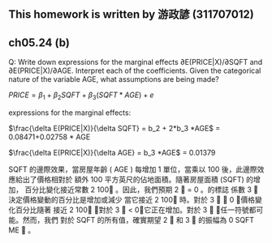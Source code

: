 ## This homework is written by 游政諺 (311707012)
## ch05.24 (b)
Q: Write down expressions for the marginal effects ∂E(PRICE|X)/∂SQFT and
∂E(PRICE|X)/∂AGE. Interpret each of the coefficients. Given the categorical nature of the
variable AGE, what assumptions are being made?

$PRICE = \beta_1 + \beta_2 SQFT + \beta_3 (SQFT * AGE)+e$

expressions for the marginal effects:

$\frac{\delta E(PRICE|X)}{\delta SQFT} = b_2 + 2*b_3 *AGE$ = 0.08471+0.02758 * AGE

$\frac{\delta E(PRICE|X)}{\delta AGE} = b_3 *AGE$ = 0.01379

SQFT 的邊際效果，當房屋年齡 ( AGE ) 每增加 1 單位，當乘以 100 後，此邊際效應給出了價格相對於
額外 100 平方英尺的佔地面積。隨著房屋面積 (SQFT) 的增加，
百分比變化接近常數 2 100 。因此，我們預期 2  = 0 。的標誌
係數 3  決定價格變動的百分比是增加或減少
當它接近 2 100 時。對於 3   0 ，價格變化百分比隨著
接近 2 100 ；對於 3  < 0，它正在增加。對於 3  ，任一符號都可能。然而，我們
對於 SQFT 的所有值，確實期望 2  和 3  的振幅為 0 SQFT ME  。
